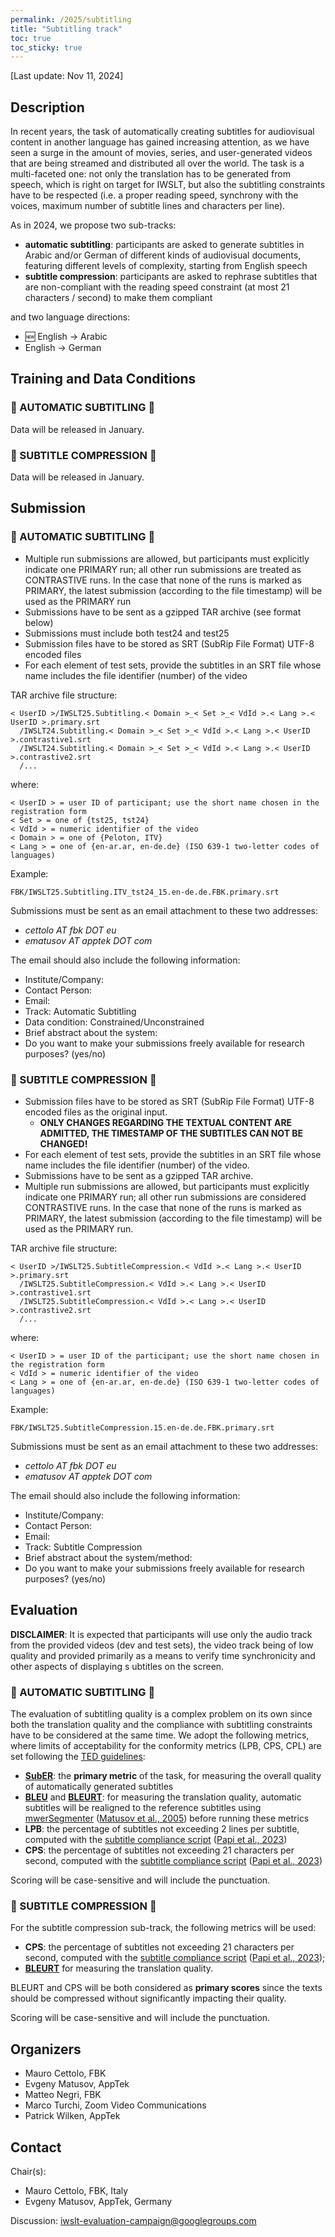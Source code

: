 ```yaml
---
permalink: /2025/subtitling
title: "Subtitling track"
toc: true
toc_sticky: true
---
```


<!--
Markdown notes: comments can be formed as in this example;
bulleted lines start with a - ;
if you want to have a line break either put a blank line in between the text or leave two spaces at the end of the line
-->
[Last update: Nov 11, 2024]

## Description

<!-- Description the task, the languages, and the type of data -->

In recent years, the task of automatically creating subtitles for audiovisual content in another language has gained increasing attention, as we have seen a surge in the amount of movies, series, and user-generated videos that are being streamed and distributed all over the world. The task is a multi-faceted one: not only the translation has to be generated from speech, which is right on target for IWSLT, but also the subtitling constraints have to be respected (i.e. a proper reading speed, synchrony with the voices, maximum number of subtitle lines and characters per line).

As in 2024, we propose two sub-tracks:
* **automatic subtitling**: participants are asked to generate subtitles in Arabic and/or German of different kinds of audiovisual documents, featuring different levels of complexity, starting from English speech
* **subtitle compression**: participants are asked to rephrase subtitles that are non-compliant with the reading speed constraint (at most 21 characters / second) to make them compliant

and two language directions:
* 🆕 English &rarr; Arabic
* English &rarr; German

## Training and Data Conditions

### 🔵 AUTOMATIC SUBTITLING 🔵
<!-- Details description of the data and links to download -->
Data will be released in January.

### 🔵 SUBTITLE COMPRESSION 🔵
<!-- Details description of the data and links to download -->
Data will be released in January.

## Submission

<!-- Description of expected submission format and submission instructions -->
### 🔵 AUTOMATIC SUBTITLING 🔵

* Multiple run submissions are allowed, but participants must explicitly indicate one PRIMARY run; all other run submissions are treated as CONTRASTIVE runs. In the case that none of the runs is marked as PRIMARY, the latest submission (according to the file timestamp) will be used as the PRIMARY run
* Submissions have to be sent as a gzipped TAR archive (see format below)
* Submissions must include both test24 and test25
* Submission files have to be stored as SRT (SubRip File Format) UTF-8 encoded files
* For each element of test sets, provide the subtitles in an SRT file whose name includes the file identifier (number) of the video

TAR archive file structure:
```
< UserID >/IWSLT25.Subtitling.< Domain >_< Set >_< VdId >.< Lang >.< UserID >.primary.srt 
  /IWSLT24.Subtitling.< Domain >_< Set >_< VdId >.< Lang >.< UserID >.contrastive1.srt  
  /IWSLT24.Subtitling.< Domain >_< Set >_< VdId >.< Lang >.< UserID >.contrastive2.srt  
  /...  
```
where:
```
< UserID > = user ID of participant; use the short name chosen in the registration form
< Set > = one of {tst25, tst24}
< VdId > = numeric identifier of the video
< Domain > = one of {Peloton, ITV}
< Lang > = one of {en-ar.ar, en-de.de} (ISO 639-1 two-letter codes of languages)
```
Example: 
```
FBK/IWSLT25.Subtitling.ITV_tst24_15.en-de.de.FBK.primary.srt
```

Submissions must be sent as an email attachment to these two addresses:  
* *cettolo AT fbk DOT eu*  
* *ematusov AT apptek DOT com*

The email should also include the following information:

* Institute/Company:
* Contact Person:
* Email:
* Track: Automatic Subtitling
* Data condition: Constrained/Unconstrained
* Brief abstract about the system:
* Do you want to make your submissions freely available for research purposes? (yes/no)

### 🔵 SUBTITLE COMPRESSION 🔵

* Submission files have to be stored as SRT (SubRip File Format) UTF-8 encoded files as the original input.
  * __ONLY CHANGES REGARDING THE TEXTUAL CONTENT ARE ADMITTED, THE TIMESTAMP OF THE SUBTITLES CAN NOT BE CHANGED!__
* For each element of test sets, provide the subtitles in an SRT file whose name includes the file identifier (number) of the video.
* Submissions have to be sent as a gzipped TAR archive.
* Multiple run submissions are allowed, but participants must explicitly indicate one PRIMARY run; all other run submissions are considered CONTRASTIVE runs. In the case that none of the runs is marked as PRIMARY, the latest submission (according to the file timestamp) will be used as the PRIMARY run.

TAR archive file structure:
```
< UserID >/IWSLT25.SubtitleCompression.< VdId >.< Lang >.< UserID >.primary.srt 
  /IWSLT25.SubtitleCompression.< VdId >.< Lang >.< UserID >.contrastive1.srt  
  /IWSLT25.SubtitleCompression.< VdId >.< Lang >.< UserID >.contrastive2.srt  
  /...  
```
where:
```
< UserID > = user ID of the participant; use the short name chosen in the registration form
< VdId > = numeric identifier of the video
< Lang > = one of {en-ar.ar, en-de.de} (ISO 639-1 two-letter codes of languages)
```
Example: 
```
FBK/IWSLT25.SubtitleCompression.15.en-de.de.FBK.primary.srt
```

Submissions must be sent as an email attachment to these two addresses:  
* *cettolo AT fbk DOT eu*  
* *ematusov AT apptek DOT com*

The email should also include the following information:

* Institute/Company:
* Contact Person:
* Email:
* Track: Subtitle Compression
* Brief abstract about the system/method:
* Do you want to make your submissions freely available for research purposes? (yes/no)


## Evaluation

<!-- Description of metrics used for evaluation, what the official ranking is based on, links to evaluation scripts -->

__DISCLAIMER__: It is expected that participants will use only the audio track from the provided videos (dev and test sets), the 
video track being of low quality and provided primarily as a means to verify time synchronicity and other aspects of displaying s
ubtitles on the screen.

### 🔵 AUTOMATIC SUBTITLING 🔵

The evaluation of subtitling quality is a complex problem on its own since both the translation quality and the compliance with subtitling constraints have to be considered at the same time. 
We adopt the following metrics, where limits of acceptability for the conformity metrics (LPB, CPS, CPL) are set following the [TED guidelines](https://www.ted.com/participate/translate/subtitling-tips):
* [**SubER**](https://github.com/apptek/SubER): the **primary metric** of the task, for measuring the overall quality of automatically generated subtitles
* [**BLEU**](https://github.com/mjpost/sacrebleu) and [**BLEURT**](https://github.com/google-research/bleurt): for measuring the translation quality, automatic subtitles will be realigned to the reference subtitles using [mwerSegmenter](https://www-i6.informatik.rwth-aachen.de/web/Software/mwerSegmenter.tar.gz) ([Matusov et al., 2005](https://aclanthology.org/2005.iwslt-1.19.pdf)) before running these metrics
* **LPB**: the percentage of subtitles not exceeding 2 lines per subtitle, computed with the [subtitle compliance script](https://github.com/hlt-mt/FBK-fairseq/blob/master/examples/speech_to_text/scripts/subtitle_compliance.py) ([Papi et al., 2023](https://doi.org/10.1162/tacl_a_00607))
*  **CPS**: the percentage of subtitles not exceeding 21 characters per second, computed with the [subtitle compliance script](https://github.com/hlt-mt/FBK-fairseq/blob/master/examples/speech_to_text/scripts/subtitle_compliance.py) ([Papi et al., 2023](https://doi.org/10.1162/tacl_a_00607))
  
Scoring will be case-sensitive and will include the punctuation.

### 🔵 SUBTITLE COMPRESSION 🔵

For the subtitle compression sub-track, the following metrics will be used:
* **CPS**: the percentage of subtitles not exceeding 21 characters per second, computed with the [subtitle compliance script](https://github.com/hlt-mt/FBK-fairseq/blob/master/examples/speech_to_text/scripts/subtitle_compliance.py) ([Papi et al., 2023](https://doi.org/10.1162/tacl_a_00607));
* [**BLEURT**](https://github.com/google-research/bleurt) for measuring the translation quality.
  
BLEURT and CPS will be both considered as **primary scores** since the texts should be compressed without significantly impacting their quality.

Scoring will be case-sensitive and will include the punctuation.

## Organizers

<!-- List of organizers' names and affiliations -->
* Mauro Cettolo, FBK
* Evgeny Matusov, AppTek
* Matteo Negri, FBK
* Marco Turchi, Zoom Video Communications
* Patrick Wilken, AppTek


## Contact

<!-- Add chair(s) and their contact info, as well as standard google group -->
Chair(s):   
* Mauro Cettolo, FBK, Italy
* Evgeny Matusov, AppTek, Germany

Discussion: <iwslt-evaluation-campaign@googlegroups.com>
